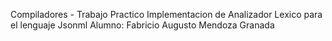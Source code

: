 Compiladores - Trabajo Practico
Implementacion de Analizador Lexico para el lenguaje Jsonml
Alumno: Fabricio Augusto Mendoza Granada
